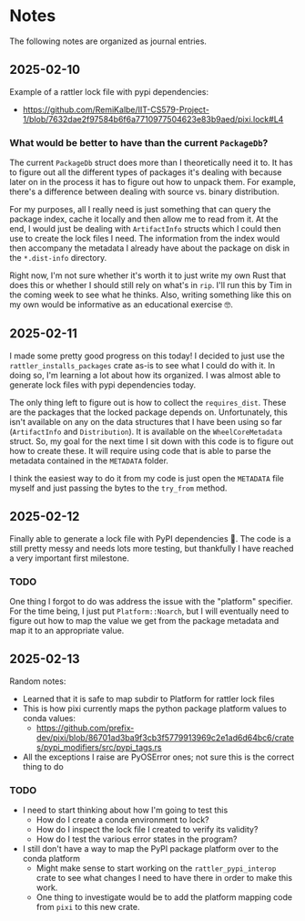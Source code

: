 # Notes

The following notes are organized as journal entries.

## 2025-02-10

Example of a rattler lock file with pypi dependencies:

- https://github.com/RemiKalbe/IIT-CS579-Project-1/blob/7632dae2f97584b6f6a7710977504623e83b9aed/pixi.lock#L4


### What would be better to have than the current `PackageDb`?

The current `PackageDb` struct does more than I theoretically need it to. It has
to figure out all the different types of packages it's dealing with because later
on in the process it has to figure out how to unpack them. For example, there's a
difference between dealing with source vs. binary distribution.

For my purposes, all I really need is just something that can query the package
index, cache it locally and then allow me to read from it. At the end, I would
just be dealing with `ArtifactInfo` structs which I could then use to
create the lock files I need. The information from the index would then accompany
the metadata I already have about the package on disk in the `*.dist-info` directory.

Right now, I'm not sure whether it's worth it to just write my own Rust that does this
or whether I should still rely on what's in `rip`. I'll run this by Tim in the coming
week to see what he thinks. Also, writing something like this on my own would be informative
as an educational exercise 🤓.

## 2025-02-11

I made some pretty good progress on this today! I decided to just use the `rattler_installs_packages`
crate as-is to see what I could do with it. In doing so, I'm learning a lot about how its
organized. I was almost able to generate lock files with pypi dependencies today.

The only thing left to figure out is how to collect the `requires_dist`. These are the packages
that the locked package depends on. Unfortunately, this isn't available on any on the data
structures that I have been using so far (`ArtifactInfo` and `Distribution`). It is available
on the `WheelCoreMetadata` struct. So, my goal for the next time I sit down with this code is to
figure out how to create these. It will require using code that is able to parse the metadata
contained in the `METADATA` folder.

I think the easiest way to do it from my code is just open the `METADATA` file myself and
just passing the bytes to the `try_from` method.

## 2025-02-12

Finally able to generate a lock file with PyPI dependencies 🥲. The code is a still pretty
messy and needs lots more testing, but thankfully I have reached a very important first milestone.

### TODO

One thing I forgot to do was address the issue with the "platform" specifier. For the time being,
I just put `Platform::Noarch`, but I will eventually need to figure out how to map the value
we get from the package metadata and map it to an appropriate value.

## 2025-02-13

Random notes:

- Learned that it is safe to map subdir to Platform for rattler lock files
- This is how pixi currently maps the python package platform values to conda values:
    - https://github.com/prefix-dev/pixi/blob/86701ad3ba9f3cb3f5779913969c2e1ad6d64bc6/crates/pypi_modifiers/src/pypi_tags.rs
- All the exceptions I raise are PyOSError ones; not sure this is the correct thing to do

### TODO

- I need to start thinking about how I'm going to test this
    - How do I create a conda environment to lock?
    - How do I inspect the lock file I created to verify its validity?
    - How do I test the various error states in the program?
- I still don't have a way to map the PyPI package platform over to the conda platform
    - Might make sense to start working on the `rattler_pypi_interop` crate to see what changes
      I need to have there in order to make this work.
    - One thing to investigate would be to add the platform mapping code from `pixi` to this
      new crate.
